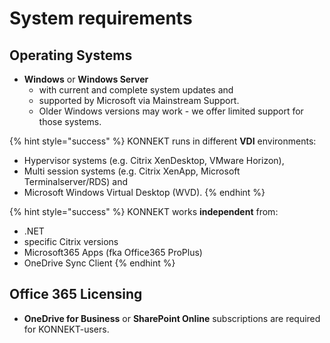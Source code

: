 # System requirements

## Operating Systems

* **Windows** or **Windows Server**
  * with current and complete system updates and
  * supported by Microsoft via Mainstream Support.
  * Older Windows versions may work - we offer limited support for those systems.

{% hint style="success" %}
KONNEKT runs in different **VDI** environments:

* Hypervisor systems (e.g. Citrix XenDesktop, VMware Horizon),
* Multi session systems (e.g. Citrix XenApp, Microsoft Terminalserver/RDS) and
* Microsoft Windows Virtual Desktop (WVD).
{% endhint %}

{% hint style="success" %}
KONNEKT works **independent** from:

* .NET
* specific Citrix versions
* Microsoft365 Apps (fka Office365 ProPlus)
* OneDrive Sync Client
{% endhint %}

## Office 365 Licensing

* **OneDrive for Business** or **SharePoint Online** subscriptions are required for KONNEKT-users.
